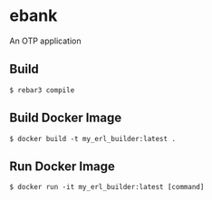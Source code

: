 ebank
=====

An OTP application

Build
-----

    $ rebar3 compile

Build Docker Image
-----

    $ docker build -t my_erl_builder:latest . 

Run Docker Image
-----

    $ docker run -it my_erl_builder:latest [command]